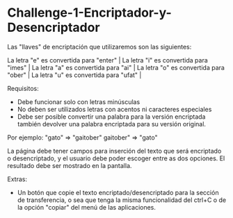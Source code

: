 # Challenge-1-Encriptador-y-Desencriptador

Las "llaves" de encriptación que utilizaremos son las siguientes:

La letra "e" es convertida para "enter" |
La letra "i" es convertida para "imes" |
La letra "a" es convertida para "ai" |
La letra "o" es convertida para "ober" |
La letra "u" es convertida para "ufat" |

Requisitos:
- Debe funcionar solo con letras minúsculas
- No deben ser utilizados letras con acentos ni caracteres especiales
- Debe ser posible convertir una palabra para la versión encriptada también devolver una palabra encriptada para su versión original.

Por ejemplo:
"gato" => "gaitober"
gaitober" => "gato"

La página debe tener campos para
inserción del texto que será encriptado o desencriptado, y el usuario debe poder escoger entre as dos opciones.
El resultado debe ser mostrado en la pantalla.

Extras:
- Un botón que copie el texto encriptado/desencriptado para la sección de transferencia, 
o sea que tenga la misma funcionalidad del ctrl+C o de la opción "copiar" del menú de las aplicaciones.

